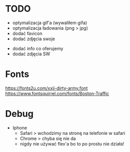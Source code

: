 # TODO
+ optymalizacja gif'a (wywaliłem gifa)
+ optymalizacja ładowania (png > jpg)
+ dodać favicon
+ dodać zdjęcia swoje
- dodać info co oferujemy
- dodać zdjęcia SW


# Fonts
https://fonts2u.com/xxii-dirty-army.font
https://www.fontsquirrel.com/fonts/Boston-Traffic

# Debug
- Iphone
  - Safari > wchodzimy na stronę na telefonie w safari
  - Chrome > chyba się nie da
  - nigdy nie używać flex'a bo to po prostu nie działa!
